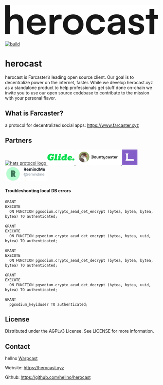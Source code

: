 ![herocast_logo_wide](https://github.com/hero-org/.github/blob/main/assets/herocast-logo.png?raw=true)  
<br />
[![build](https://github.com/hellno/herocast/actions/workflows/build.yaml/badge.svg)](https://github.com/hellno/herocast/actions/workflows/build.yaml)

# herocast

herocast is Farcaster’s leading open source client. Our goal is to decentralize power on the internet, faster. While we develop herocast.xyz as a standalone product to help professionals get stuff done on-chain we invite you to use our open source codebase to contribute to the mission with your personal flavor.

## What is Farcaster?

a protocol for decentralized social apps: https://www.farcaster.xyz

## Partners

<p>
  <a href="https://www.hatsprotocol.xyz/">
    <img alt="hats protocol logo" src="https://raw.githubusercontent.com/hero-org/.github/main/assets/hats_protocol.avif" width="auto" height="50"/>
  </a>
  <a href="https://paywithglide.xyz">
    <img alt="glide logo" src="https://github.com/hero-org/.github/blob/main/assets/glide.png?raw=true" width="auto" height="50" />
  </a>
  <a href="https://www.bountycaster.xyz/">
    <img alt="Bountycaster logo" src="https://github.com/hero-org/.github/blob/main/assets/Bountycaster.png?raw=true" width="auto" height="50"/ >
  </a>
  <a href="https://launchcaster.xyz/">
    <img alt="Launchcaster logo" src="https://github.com/hero-org/.github/blob/main/assets/Launchcaster.png?raw=true" width="auto" height="50" />
  </a>
   <a href="https://warpcast.com/remindme">
    <img alt="Launchcaster logo" src="https://github.com/hero-org/.github/blob/main/assets/remindmebot.png?raw=true" width="auto" height="50" />
  </a>
 </p>

#### Troubleshooting local DB errors

```psql
GRANT
EXECUTE
  ON FUNCTION pgsodium.crypto_aead_det_encrypt (bytea, bytea, bytea, bytea) TO authenticated;

GRANT
EXECUTE
  ON FUNCTION pgsodium.crypto_aead_det_encrypt (bytea, bytea, uuid, bytea) TO authenticated;

GRANT
EXECUTE
  ON FUNCTION pgsodium.crypto_aead_det_decrypt (bytea, bytea, bytea, bytea) TO authenticated;

GRANT
EXECUTE
  ON FUNCTION pgsodium.crypto_aead_det_decrypt (bytea, bytea, uuid, bytea) TO authenticated;

GRANT
  pgsodium_keyiduser TO authenticated;
```

## License

Distributed under the AGPLv3 License. See LICENSE for more information.

## Contact

hellno [Warpcast](https://warpcast.com/hellno.eth)

Website: https://herocast.xyz

Github: https://github.com/hellno/herocast
